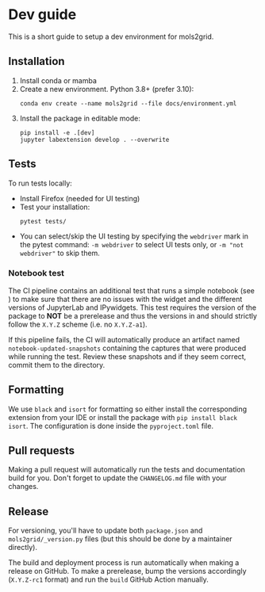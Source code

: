 # Dev guide

This is a short guide to setup a dev environment for mols2grid.

## Installation

1. Install conda or mamba
2. Create a new environment. Python 3.8+ (prefer 3.10):
   ```
   conda env create --name mols2grid --file docs/environment.yml
   ```
3. Install the package in editable mode:
   ```
   pip install -e .[dev]
   jupyter labextension develop . --overwrite
   ```

## Tests

To run tests locally:
- Install Firefox (needed for UI testing)
- Test your installation:
  ```
  pytest tests/
  ```
- You can select/skip the UI testing by specifying the `webdriver` mark in the pytest
  command: `-m webdriver` to select UI tests only, or `-m "not webdriver"` to skip them.

### Notebook test

The CI pipeline contains an additional test that runs a simple notebook (see [](tests/notebooks/))
to make sure that there are no issues with the widget and the different versions of JupyterLab and
IPywidgets. This test requires the version of the package to **NOT** be a prerelease and thus the
versions in [](package.json) and [](mols2grid/_version.py) should strictly follow the `X.Y.Z` scheme
(i.e. no `X.Y.Z-a1`).

If this pipeline fails, the CI will automatically produce an artifact named
`notebook-updated-snapshots` containing the captures that were produced while running the test.
Review these snapshots and if they seem correct, commit them to the
[](tests/notebooks/tests/mols2grid.test.ts-snapshots) directory.

## Formatting

We use `black` and `isort` for formatting so either install the corresponding extension
from your IDE or install the package with `pip install black isort`. The configuration
is done inside the `pyproject.toml` file.

## Pull requests

Making a pull request will automatically run the tests and documentation build for you.
Don't forget to update the `CHANGELOG.md` file with your changes.

## Release

For versioning, you'll have to update both `package.json` and `mols2grid/_version.py`
files (but this should be done by a maintainer directly).

The build and deployment process is run automatically when making a release on
GitHub.
To make a prerelease, bump the versions accordingly (`X.Y.Z-rc1` format) and run
the `build` GitHub Action manually.
